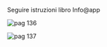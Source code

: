 
Seguire istruzioni libro Info@app

![pag 136](contaSe-ContaPiùSe_pag136.png)

![pag 137](contaSe-ContaPiùSe_pag137.png)